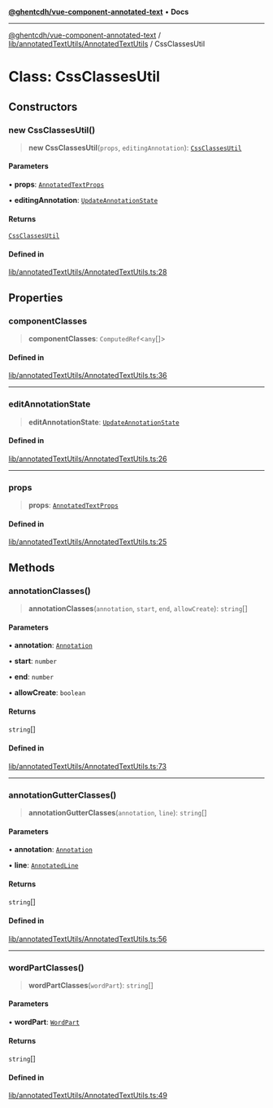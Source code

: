 [**@ghentcdh/vue-component-annotated-text**](../../../../README.md) • **Docs**

***

[@ghentcdh/vue-component-annotated-text](../../../../modules.md) / [lib/annotatedTextUtils/AnnotatedTextUtils](../README.md) / CssClassesUtil

# Class: CssClassesUtil

## Constructors

### new CssClassesUtil()

> **new CssClassesUtil**(`props`, `editingAnnotation`): [`CssClassesUtil`](CssClassesUtil.md)

#### Parameters

• **props**: [`AnnotatedTextProps`](../../../../types/Props/interfaces/AnnotatedTextProps.md)

• **editingAnnotation**: [`UpdateAnnotationState`](../../StateClasses/classes/UpdateAnnotationState.md)

#### Returns

[`CssClassesUtil`](CssClassesUtil.md)

#### Defined in

[lib/annotatedTextUtils/AnnotatedTextUtils.ts:28](https://github.com/GhentCDH/vue_component_annotated_text/blob/d7f662fc6e4815223b2966a3f98cd4c1fa9a5954/src/lib/annotatedTextUtils/AnnotatedTextUtils.ts#L28)

## Properties

### componentClasses

> **componentClasses**: `ComputedRef`\<`any`[]\>

#### Defined in

[lib/annotatedTextUtils/AnnotatedTextUtils.ts:36](https://github.com/GhentCDH/vue_component_annotated_text/blob/d7f662fc6e4815223b2966a3f98cd4c1fa9a5954/src/lib/annotatedTextUtils/AnnotatedTextUtils.ts#L36)

***

### editAnnotationState

> **editAnnotationState**: [`UpdateAnnotationState`](../../StateClasses/classes/UpdateAnnotationState.md)

#### Defined in

[lib/annotatedTextUtils/AnnotatedTextUtils.ts:26](https://github.com/GhentCDH/vue_component_annotated_text/blob/d7f662fc6e4815223b2966a3f98cd4c1fa9a5954/src/lib/annotatedTextUtils/AnnotatedTextUtils.ts#L26)

***

### props

> **props**: [`AnnotatedTextProps`](../../../../types/Props/interfaces/AnnotatedTextProps.md)

#### Defined in

[lib/annotatedTextUtils/AnnotatedTextUtils.ts:25](https://github.com/GhentCDH/vue_component_annotated_text/blob/d7f662fc6e4815223b2966a3f98cd4c1fa9a5954/src/lib/annotatedTextUtils/AnnotatedTextUtils.ts#L25)

## Methods

### annotationClasses()

> **annotationClasses**(`annotation`, `start`, `end`, `allowCreate`): `string`[]

#### Parameters

• **annotation**: [`Annotation`](../../../../types/Annotation/interfaces/Annotation.md)

• **start**: `number`

• **end**: `number`

• **allowCreate**: `boolean`

#### Returns

`string`[]

#### Defined in

[lib/annotatedTextUtils/AnnotatedTextUtils.ts:73](https://github.com/GhentCDH/vue_component_annotated_text/blob/d7f662fc6e4815223b2966a3f98cd4c1fa9a5954/src/lib/annotatedTextUtils/AnnotatedTextUtils.ts#L73)

***

### annotationGutterClasses()

> **annotationGutterClasses**(`annotation`, `line`): `string`[]

#### Parameters

• **annotation**: [`Annotation`](../../../../types/Annotation/interfaces/Annotation.md)

• **line**: [`AnnotatedLine`](../../../../types/AnnotatedText/interfaces/AnnotatedLine.md)

#### Returns

`string`[]

#### Defined in

[lib/annotatedTextUtils/AnnotatedTextUtils.ts:56](https://github.com/GhentCDH/vue_component_annotated_text/blob/d7f662fc6e4815223b2966a3f98cd4c1fa9a5954/src/lib/annotatedTextUtils/AnnotatedTextUtils.ts#L56)

***

### wordPartClasses()

> **wordPartClasses**(`wordPart`): `string`[]

#### Parameters

• **wordPart**: [`WordPart`](../../../../types/AnnotatedText/interfaces/WordPart.md)

#### Returns

`string`[]

#### Defined in

[lib/annotatedTextUtils/AnnotatedTextUtils.ts:49](https://github.com/GhentCDH/vue_component_annotated_text/blob/d7f662fc6e4815223b2966a3f98cd4c1fa9a5954/src/lib/annotatedTextUtils/AnnotatedTextUtils.ts#L49)
